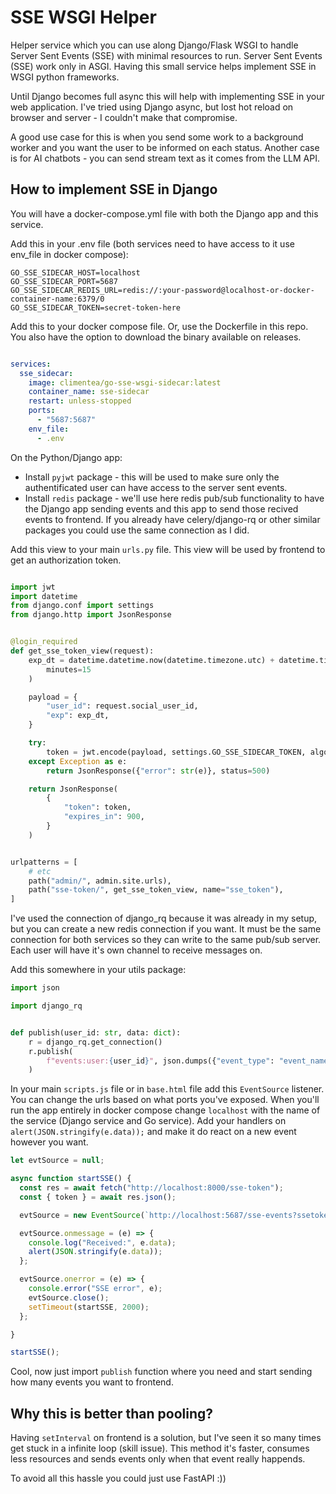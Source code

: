 # SSE WSGI Helper

Helper service which you can use along Django/Flask WSGI to handle Server Sent Events (SSE) with minimal resources to run.
Server Sent Events (SSE) work only in ASGI. Having this small service helps implement SSE in WSGI python frameworks.

Until Django becomes full async this will help with implementing SSE in your web application. I've tried using Django async, but lost hot reload on browser and server - I couldn't make that compromise.

A good use case for this is when you send some work to a background worker and you want the user to be informed on each status. Another case is for AI chatbots - you can send stream text as it comes from the LLM API.

## How to implement SSE in Django

You will have a docker-compose.yml file with both the Django app and this service.

Add this in your .env file (both services need to have access to it use env_file in docker compose):

```
GO_SSE_SIDECAR_HOST=localhost
GO_SSE_SIDECAR_PORT=5687
GO_SSE_SIDECAR_REDIS_URL=redis://:your-password@localhost-or-docker-container-name:6379/0
GO_SSE_SIDECAR_TOKEN=secret-token-here
```

Add this to your docker compose file. Or, use the Dockerfile in this repo. You also have the option to download the binary available on releases.

```yml

services:
  sse_sidecar:
    image: climentea/go-sse-wsgi-sidecar:latest
    container_name: sse-sidecar
    restart: unless-stopped
    ports:
      - "5687:5687"
    env_file:
      - .env

```


On the Python/Django app:
- Install `pyjwt` package - this will be used to make sure only the authentificated user can have access to the server sent events.
- Install `redis` package - we'll use here redis pub/sub functionality to have the Django app sending events and this app to send those recived events to frontend. If you already have celery/django-rq or other similar packages you could use the same connection as I did.


Add this view to your main `urls.py` file. This view will be used by frontend to get an authorization token.

```py

import jwt
import datetime
from django.conf import settings
from django.http import JsonResponse


@login_required
def get_sse_token_view(request):
    exp_dt = datetime.datetime.now(datetime.timezone.utc) + datetime.timedelta(
        minutes=15
    )

    payload = {
        "user_id": request.social_user_id,
        "exp": exp_dt,
    }

    try:
        token = jwt.encode(payload, settings.GO_SSE_SIDECAR_TOKEN, algorithm="HS256")
    except Exception as e:
        return JsonResponse({"error": str(e)}, status=500)

    return JsonResponse(
        {
            "token": token,
            "expires_in": 900,
        }
    )


urlpatterns = [
    # etc
    path("admin/", admin.site.urls),
    path("sse-token/", get_sse_token_view, name="sse_token"),
]

```

I've used the connection of django_rq because it was already in my setup, but you can create a new redis connection if you want.
It must be the same connection for both services so they can write to the same pub/sub server. Each user will have it's own channel to receive messages on.

Add this somewhere in your utils package:

```py
import json

import django_rq


def publish(user_id: str, data: dict):
    r = django_rq.get_connection()
    r.publish(
        f"events:user:{user_id}", json.dumps({"event_type": "event_name", "data": data})
    )

```

In your main `scripts.js` file or in `base.html` file add this `EventSource` listener.
You can change the urls based on what ports you've exposed. 
When you'll run the app entirely in docker compose change `localhost` with the name of the service (Django service and Go service). 
Add your handlers on `alert(JSON.stringify(e.data));` and make it do react on a new event however you want.


```js
let evtSource = null;

async function startSSE() {
  const res = await fetch("http://localhost:8000/sse-token");
  const { token } = await res.json();

  evtSource = new EventSource(`http://localhost:5687/sse-events?ssetoken=${token}`);

  evtSource.onmessage = (e) => {
    console.log("Received:", e.data);
    alert(JSON.stringify(e.data));
  };

  evtSource.onerror = (e) => {
    console.error("SSE error", e);
    evtSource.close();
    setTimeout(startSSE, 2000);
  };

}

startSSE();

```


Cool, now just import `publish` function where you need and start sending how many events you want to frontend.


## Why this is better than pooling? 

Having `setInterval` on frontend is a solution, but I've seen it so many times get stuck in a infinite loop (skill issue).
This method it's faster, consumes less resources and sends events only when that event really happends.

To avoid all this hassle you could just use FastAPI :))


<!-- 

docker build -t climentea/go-sse-wsgi-sidecar .

docker login -u climentea

Get the PAT from dockerhub

docker push climentea/go-sse-wsgi-sidecar

 -->



